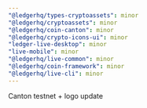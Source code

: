 ```yaml
---
"@ledgerhq/types-cryptoassets": minor
"@ledgerhq/cryptoassets": minor
"@ledgerhq/coin-canton": minor
"@ledgerhq/crypto-icons-ui": minor
"ledger-live-desktop": minor
"live-mobile": minor
"@ledgerhq/live-common": minor
"@ledgerhq/coin-framework": minor
"@ledgerhq/live-cli": minor
---
```


Canton testnet + logo update

